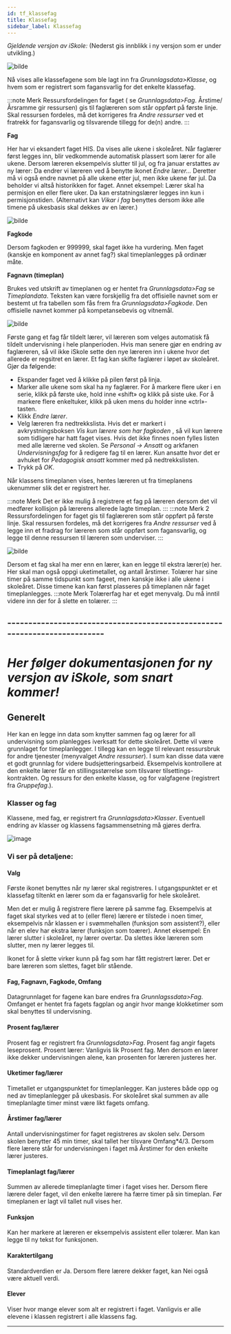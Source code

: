 ```yaml
---
id: tf_klassefag
title: Klassefag
sidebar_label: Klassefag
---
```



_Gjeldende versjon av iSkole:_ (Nederst gis innblikk i ny versjon som er under utvikling.)

![bilde](https://user-images.githubusercontent.com/80097133/194847356-b7d4dbfc-e497-41b2-8a63-c26e44735d7b.png)

Nå vises alle klassefagene som ble lagt inn fra _Grunnlagsdata>Klasse_, og hvem som er registrert som fagansvarlig for det enkelte klassefag.

:::note Merk 
Ressursfordelingen for faget ( se _Grunnlagsdata>Fag_. Årstime/Årsramme gir ressursen) gis til faglæreren som står oppført på første linje. Skal ressursen fordeles, må det korrigeres fra _Andre ressurser_ ved et fratrekk for fagansvarlig og tilsvarende tillegg for de(n) andre. 
:::

**Fag**

Her har vi eksandert faget HIS. Da vises alle ukene i skoleåret. Når faglærer først legges inn, blir vedkommende automatisk plassert som lærer for alle ukene. Dersom læreren eksempelvis slutter til jul, og fra januar erstattes av ny lærer: Da endrer vi læreren ved å benytte ikonet _Endre lærer..._ Deretter må vi også endre navnet på alle ukene etter jul, men ikke ukene før jul. Da beholder vi altså historikken for faget. Annet eksempel: Lærer skal ha permisjon en eller flere uker. Da kan erstatningslærer legges inn kun i permisjonstiden. (Alternativt kan _Vikar i fag_ benyttes dersom ikke alle timene på ukesbasis skal dekkes av en lærer.)

![bilde](https://user-images.githubusercontent.com/80097133/194849763-ea89a63c-0410-41bf-9c59-a15a66244a05.png)

**Fagkode** 

Dersom fagkoden er 999999, skal faget ikke ha vurdering. Men faget (kanskje en komponent av annet fag?) skal timeplanlegges på ordinær måte.

**Fagnavn (timeplan)** 

Brukes ved utskrift av timeplanen og er hentet fra _Grunnlagsdata>Fag_ se _Timeplandata_. Teksten kan være forskjellig fra det offisielle navnet som er bestemt ut fra tabellen som fås frem fra _Grunnlagsdata>Fagkode_. Den offisielle navnet kommer på kompetansebevis og vitnemål.

![bilde](https://user-images.githubusercontent.com/80097133/194848385-1667bdf4-40a3-487e-ab71-280159ff262a.png)

Første gang et fag får tildelt lærer, vil læreren som velges automatisk få tildelt undervisning i hele planperioden.
Hvis man senere gjør en endring av faglæreren, så vil ikke iSkole sette
den nye læreren inn i ukene hvor det allerede er regsitret en lærer. Et fag kan skifte faglærer i løpet av skoleåret. Gjør da følgende:
- Ekspander faget ved å klikke på pilen først på linja.
- Marker alle ukene som skal ha ny faglærer. For å markere flere uker i en serie, klikk på første uke, hold inne «shift» og klikk på siste uke. For å markere flere enkeltuker, klikk på uken mens du holder inne «ctrl»-tasten.
- Klikk _Endre lærer_.
- Velg læreren fra nedtrekkslista. Hvis det er markert i avkrystningsboksen _Vis kun lærere som har fagkoden_ , så vil kun lærere som tidligere har hatt faget vises. Hvis det ikke finnes noen fylles listen med alle lærerne ved skolen. Se _Personal -> Ansatt_ og arkfanen _Undervisningsfag_ for å redigere fag til en lærer. Kun ansatte hvor det er avhuket for _Pedagogisk ansatt_ kommer med på nedtrekkslisten.
- Trykk på _OK_.

Når klassens timeplanen vises, hentes læreren ut fra timeplanens ukenummer slik det er registrert her.

:::note Merk
Det er ikke mulig å registrere et fag på læreren dersom det vil medfører kollisjon på lærerens allerede lagte timeplan.
:::
:::note Merk 2
Ressursfordelingen for faget gis til faglæreren som står oppført på første linje. Skal ressursen fordeles, må det korrigeres fra _Andre ressurser_ ved å legge inn et fradrag for læreren som står oppført som fagansvarlig, og legge til denne ressursen til læreren som underviser.
:::


![bilde](https://user-images.githubusercontent.com/80097133/194858834-62731284-434c-4ba9-8688-cf11fbba31a6.png)


Dersom et fag skal ha mer enn en lærer, kan en legge til ekstra lærer(e) her. Her skal man også oppgi uketimetallet, og antall årstimer. Tolærer har sine timer på samme tidspunkt som fageet, men kanskje ikke i alle ukene i skoleåret. Disse timene kan kan først plasseres på timeplanen når faget timeplanlegges.
:::note Merk
Tolærerfag har et eget menyvalg. Du må inntil videre inn der for å slette en tolærer.
:::

## --------------------------------------------------------------------------
# _Her følger dokumentasjonen for ny versjon av iSkole, som snart kommer!_

## Generelt
Her kan en legge inn data som knytter sammen fag og lærer for all undervisning som planlegges iverksatt for dette skoleåret. Dette vil være grunnlaget for timeplanlegger. I tillegg kan en legge til relevant ressursbruk for andre tjenester (menyvalget _Andre ressurser_). I sum kan disse data være et godt grunnlag for videre budsjetteringsarbeid. Eksempelvis kontrollere at den enkelte lærer får en stillingsstørrelse som tilsvarer tilsettings-kontrakten. Og ressurs for den enkelte klasse, og for valgfagene (registrert fra _Gruppefag_.).

### Klasser og fag
Klassene, med fag, er registrert fra  _Grunnlagsdata>Klasser_. Eventuell endring av klasser og klassens fagsammensetning må gjøres derfra. 

![image](https://github.com/BarmanHanssen/iskole/assets/80097133/d9bf182e-e62e-4325-9fc6-6dd81f795993)

### Vi ser på detaljene:

#### Valg
Første ikonet benyttes når ny lærer skal registreres. I utgangspunktet er et klassefag tiltenkt en lærer som da er fagansvarlig for hele skoleåret. 

Men det er mulig å registrere flere lærere på samme fag. Eksempelvis at faget skal styrkes ved at to (eller flere) lærere er tilstede i noen timer, eksempelvis når klassen er i svømmehallen (funksjon som assistent?), eller når en elev har ekstra lærer (funksjon som toærer). Annet eksempel: En lærer slutter i skoleåret, ny lærer overtar. Da slettes ikke læreren som slutter, men ny lærer legges til.

Ikonet for å slette virker kunn på fag som har fått registrert lærer. Det er bare læreren som slettes, faget blir stående. 

#### Fag, Fagnavn, Fagkode, Omfang
Datagrunnlaget for fagene kan bare endres fra _Grunnlagssdata>Fag_. Omfanget er hentet fra fagets fagplan og angir hvor mange klokketimer som skal benyttes til undervisning.
#### Prosent fag/lærer
Prosent fag er registrert fra _Grunnlagsdata>Fag_. Prosent fag angir fagets leseprosent. Prosent lærer: Vanligvis lik Prosent fag. Men dersom en lærer ikke dekker undervisningen alene, kan prosenten for læreren justeres her. 
#### Uketimer fag/lærer
Timetallet er utgangspunktet for timeplanlegger. Kan justeres både opp og ned av timeplanlegger på ukesbasis. For skoleåret skal summen av alle timeplanlagte timer minst være likt fagets omfang.
#### Årstimer fag/lærer
Antall undervisningstimer for faget registreres av skolen selv.  Dersom skolen benytter 45 min timer, skal tallet her tilsvare Omfang*4/3. Dersom flere lærere står for undervisningen i faget må Årstimer for den enkelte lærer justeres.
#### Timeplanlagt fag/lærer
Summen av allerede timeplanlagte timer i faget vises her. Dersom flere lærere deler faget, vil den enkelte lærere ha færre timer på sin timeplan. Før timeplanen er lagt vil tallet null vises her.
#### Funksjon
Kan her markere at læreren er eksempelvis assistent eller tolærer. Man kan legge til ny tekst for funksjonen.
#### Karaktertilgang
Standardverdien er Ja. Dersom flere lærere dekker faget, kan Nei også være aktuell verdi.
#### Elever 

Viser hvor mange elever som alt er registrert i faget. Vanligvis er alle elevene i klassen registrert i alle klassens fag.

-------------------------------------------------------------------------
